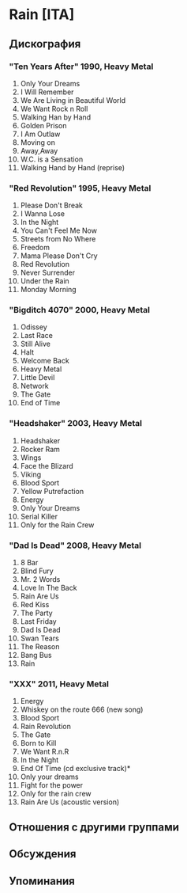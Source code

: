 # Rain [ITA]



## Дискография

### "Ten Years After" 1990, Heavy Metal

1. Only Your Dreams		 
2. I Will Remember		 
3. We Are Living in Beautiful World		 
4. We Want Rock n Roll		 
5. Walking Han by Hand		 
6. Golden Prison		 
7. I Am Outlaw		 
8. Moving on		 
9. Away,Away		 
10. W.C. is a Sensation		 
11. Walking Hand by Hand (reprise)

### "Red Revolution" 1995, Heavy Metal

1. Please Don't Break		 
2. I Wanna Lose		 
3. In the Night		 
4. You Can't Feel Me Now		 
5. Streets from No Where		 
6. Freedom		 
7. Mama Please Don't Cry		 
8. Red Revolution		 
9. Never Surrender		 
10. Under the Rain		 
11. Monday Morning

### "Bigditch 4070" 2000, Heavy Metal

1. Odissey	 
2. Last Race	 
3. Still Alive	 
4. Halt	 
5. Welcome Back	 
6. Heavy Metal	 
7. Little Devil	 
8. Network	 
9. The Gate 
10. End of Time

### "Headshaker" 2003, Heavy Metal

1. Headshaker		 
2. Rocker Ram		 
3. Wings		 
4. Face the Blizard		 
5. Viking		 
6. Blood Sport		 
7. Yellow Putrefaction		 
8. Energy		 
9. Only Your Dreams		 
10. Serial Killer		 
11. Only for the Rain Crew

### "Dad Is Dead" 2008, Heavy Metal

1. 8 Bar	 
2. Blind Fury	 
3. Mr. 2 Words	 
4. Love In The Back	 
5. Rain Are Us	 
6. Red Kiss	 
7. The Party	 
8. Last Friday	 
9. Dad Is Dead	 
10. Swan Tears	 
11. The Reason	 
12. Bang Bus		 
13. Rain

### "XXX" 2011, Heavy Metal

1. Energy
2. Whiskey on the route 666 (new song)
3. Blood Sport
4. Rain Revolution
5. The Gate
6. Born to Kill
7. We Want R.n.R
8. In the Night
9. End Of Time (cd exclusive track)*
10. Only your dreams
11. Fight for the power
12. Only for the rain crew
13. Rain Are Us (acoustic version)


## Отношения с другими группами


## Обсуждения


## Упоминания

